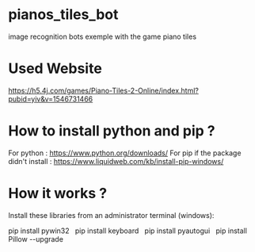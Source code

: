 # pianos_tiles_bot

image recognition bots exemple with the game piano tiles

# Used Website

https://h5.4j.com/games/Piano-Tiles-2-Online/index.html?pubid=yiv&v=1546731466

# How to install python and pip ?

For python : https://www.python.org/downloads/
For pip if the package didn't install : https://www.liquidweb.com/kb/install-pip-windows/

# How it works ?

Install these libraries from an administrator terminal (windows):

pip install pywin32 &nbsp;
pip install keyboard &nbsp;
pip install pyautogui &nbsp;
pip install Pillow --upgrade
